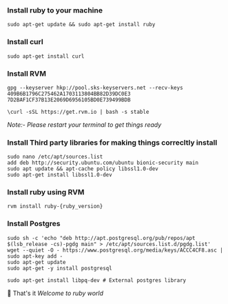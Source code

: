 ### Install ruby to your machine
```
sudo apt-get update && sudo apt-get install ruby
```

### Install curl
```
sudo apt-get install curl
```

### Install RVM
```
gpg --keyserver hkp://pool.sks-keyservers.net --recv-keys 409B6B1796C275462A1703113804BB82D39DC0E3 7D2BAF1CF37B13E2069D6956105BD0E739499BDB
```

```
\curl -sSL https://get.rvm.io | bash -s stable
```

*Note:- Please restart your terminal to get things ready*


### Install Third party libraries for making things correcltly install
 
```
sudo nano /etc/apt/sources.list
add deb http://security.ubuntu.com/ubuntu bionic-security main
sudo apt update && apt-cache policy libssl1.0-dev
sudo apt-get install libssl1.0-dev

```

### Install ruby using RVM

```
rvm install ruby-{ruby_version}
```

### Install Postgres

```
sudo sh -c 'echo "deb http://apt.postgresql.org/pub/repos/apt $(lsb_release -cs)-pgdg main" > /etc/apt/sources.list.d/pgdg.list'
wget --quiet -O - https://www.postgresql.org/media/keys/ACCC4CF8.asc | sudo apt-key add -
sudo apt-get update
sudo apt-get -y install postgresql

sudo apt-get install libpq-dev # External postgres library
```

:tada: That's it 
*Welcome to ruby world*

